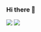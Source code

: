### Hi there 👋
![](https://github-readme-stats.vercel.app/api?username=syy0322&show_icons=true&show_icons=true)
![](https://github-readme-stats.vercel.app/api/top-langs/?username=syy0322&layout=compact)
